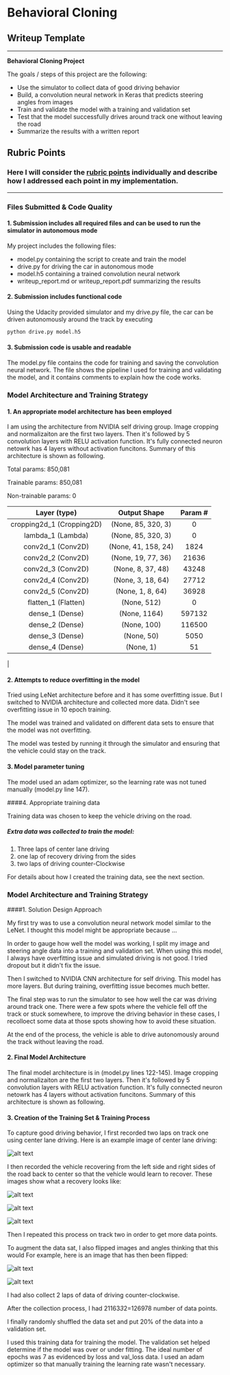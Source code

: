 # **Behavioral Cloning** 

## Writeup Template
---

**Behavioral Cloning Project**

The goals / steps of this project are the following:
* Use the simulator to collect data of good driving behavior
* Build, a convolution neural network in Keras that predicts steering angles from images
* Train and validate the model with a training and validation set
* Test that the model successfully drives around track one without leaving the road
* Summarize the results with a written report


[//]: # (Image References)

[image1]: ./examples/placeholder.png "Model Visualization"
[image2]: ./examples/centerlane.jpg "Grayscaling"
[image3]: ./examples/recover1.jpg "Recovery Image"
[image4]: ./examples/recover2.jpg "Recovery Image"
[image5]: ./examples/recover3.jpg "Recovery Image"
[image6]: ./examples/normal.jpg "Normal Image"
[image7]: ./examples/normal_flipped.jpg "Flipped Image"

## Rubric Points
### Here I will consider the [rubric points](https://review.udacity.com/#!/rubrics/432/view) individually and describe how I addressed each point in my implementation.  

---
### Files Submitted & Code Quality

#### 1. Submission includes all required files and can be used to run the simulator in autonomous mode

My project includes the following files:
* model.py containing the script to create and train the model
* drive.py for driving the car in autonomous mode
* model.h5 containing a trained convolution neural network 
* writeup_report.md or writeup_report.pdf summarizing the results

#### 2. Submission includes functional code
Using the Udacity provided simulator and my drive.py file, the car can be driven autonomously around the track by executing 
```sh
python drive.py model.h5
```

#### 3. Submission code is usable and readable

The model.py file contains the code for training and saving the convolution neural network. The file shows the pipeline I used for training and validating the model, and it contains comments to explain how the code works.

### Model Architecture and Training Strategy

#### 1. An appropriate model architecture has been employed

I am using the architecture from NVIDIA self driving group. Image cropping and normalizaiton are the first two layers. Then it's followed by 5 convolution layers with RELU activation function. It's fully connected neuron netowrk has 4 layers without activation funcitons. Summary of this architecture is shown as following.

Total params: 850,081

Trainable params: 850,081

Non-trainable params: 0

|Layer (type)                | Output Shape                  |  Param #|
|:--------------------------:|:-----------------------------:|:----------------:| 
| cropping2d_1 (Cropping2D)   | (None, 85, 320, 3)       | 0    
| lambda_1 (Lambda)           | (None, 85, 320, 3)       | 0         
| conv2d_1 (Conv2D)           | (None, 41, 158, 24)      | 1824      
| conv2d_2 (Conv2D)           | (None, 19, 77, 36)       | 21636     
| conv2d_3 (Conv2D)           | (None, 8, 37, 48)        | 43248     
| conv2d_4 (Conv2D)           | (None, 3, 18, 64)        | 27712     
| conv2d_5 (Conv2D)           | (None, 1, 8, 64)         | 36928     
| flatten_1 (Flatten)         | (None, 512)              | 0         
| dense_1 (Dense)             | (None, 1164)             | 597132    
| dense_2 (Dense)             | (None, 100)              | 116500    
| dense_3 (Dense)             | (None, 50)               | 5050      
| dense_4 (Dense)             | (None, 1)                | 51        
|




#### 2. Attempts to reduce overfitting in the model

Tried using LeNet architecture before and it has some overfitting issue. But I switched to NVIDIA architecture and collected more data. Didn't see overfitting issue in 10 epoch training. 

The model was trained and validated on different data sets to ensure that the model was not overfitting.



 The model was tested by running it through the simulator and ensuring that the vehicle could stay on the track.

#### 3. Model parameter tuning

The model used an adam optimizer, so the learning rate was not tuned manually (model.py line 147).

####4. Appropriate training data

Training data was chosen to keep the vehicle driving on the road. 
##### Extra data was collected to train the model:
1) Three laps of center lane driving 
2) one lap of recovery driving from the sides
3) two laps of driving counter-Clockwise


For details about how I created the training data, see the next section. 

### Model Architecture and Training Strategy

####1. Solution Design Approach

My first try was to use a convolution neural network model similar to the LeNet. I thought this model might be appropriate because ...

In order to gauge how well the model was working, I split my image and steering angle data into a training and validation set. When using this model, I always have overfitting issue and simulated driving is not good. I tried dropout but it didn't fix the issue.

Then I switched to NVIDIA CNN architecture for self driving. This model has more layers. But during training, overfitting issue becomes much better.

The final step was to run the simulator to see how well the car was driving around track one. There were a few spots where the vehicle fell off the track or stuck somewhere, to improve the driving behavior in these cases, I recolloect some data at those spots showing how to avoid these situation.

At the end of the process, the vehicle is able to drive autonomously around the track without leaving the road.

#### 2. Final Model Architecture

The final model architecture is in (model.py lines 122-145). Image cropping and normalizaiton are the first two layers. Then it's followed by 5 convolution layers with RELU activation function. It's fully connected neuron netowrk has 4 layers without activation funcitons. Summary of this architecture is shown as following.


#### 3. Creation of the Training Set & Training Process

To capture good driving behavior, I first recorded two laps on track one using center lane driving. Here is an example image of center lane driving:

![alt text][image2]

I then recorded the vehicle recovering from the left side and right sides of the road back to center so that the vehicle would learn to recover. These images show what a recovery looks like:

![alt text][image3]

![alt text][image4]

![alt text][image5]

Then I repeated this process on track two in order to get more data points.

To augment the data sat, I also flipped images and angles thinking that this would  For example, here is an image that has then been flipped:

![alt text][image6]

![alt text][image7]

I had also collect 2 laps of data of driving counter-clockwise.

After the collection process, I had 21163*3*2=126978 number of data points. 


I finally randomly shuffled the data set and put 20% of the data into a validation set. 

I used this training data for training the model. The validation set helped determine if the model was over or under fitting. The ideal number of epochs was 7 as evidenced by loss and val_loss data.  I used an adam optimizer so that manually training the learning rate wasn't necessary.
